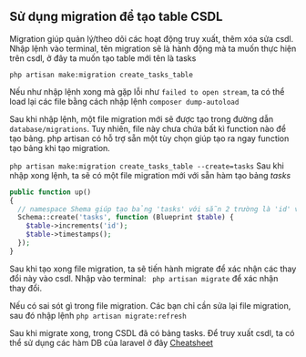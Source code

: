 ## Sử dụng migration để tạo table CSDL

Migration giúp quản lý/theo dõi các hoạt động truy xuất, thêm xóa sửa csdl.
Nhập lệnh vào terminal, tên migration sẽ là hành động mà ta muốn thực hiện trên csdl, ở đây ta muốn tạo table mới tên là tasks

`php artisan make:migration create_tasks_table`

Nếu như nhập lệnh xong mà gặp lỗi như `failed to open stream`, ta có thể load lại các file bằng cách nhập lệnh `composer dump-autoload`

Sau khi nhập lệnh, một file migration mới sẽ được tạo trong đường dẫn `database/migrations`. Tuy nhiên, file này chưa chứa bất kì function nào để tạo bảng. php artisan có hỗ trợ sẵn một tùy chọn giúp tạo ra ngay function tạo bảng khi tạo migration.

`php artisan make:migration create_tasks_table --create=tasks`
Sau khi nhập xong lệnh, ta sẽ có một file migration mới với sẵn hàm tạo bảng _tasks_

```php
public function up()
{
  // namespace Shema giúp tạo bảng 'tasks' với sẵn 2 trường là 'id' và 'timestamps'
  Schema::create('tasks', function (Blueprint $table) {
    $table->increments('id');
    $table->timestamps();
  });
}
```
Sau khi tạo xong file migration, ta sẽ tiến hành migrate để xác nhận các thay đổi này vào csdl.
Nhập vào terminal: ` php artisan migrate` để xác nhận thay đổi.

Nếu có sai sót gì trong file migration. Các bạn chỉ cần sửa lại file migration, sau đó nhập lệnh `php artisan migrate:refresh`

Sau khi migrate xong, trong CSDL đã có bảng tasks. Để truy xuất csdl, ta có thể sử dụng các hàm DB của laravel ở đây [Cheatsheet](http://cheats.jesse-obrien.ca/#db)